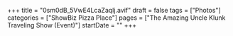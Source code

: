 +++
title = "0sm0dB_5VwE4LcaZaqlj.avif"
draft = false
tags = ["Photos"]
categories = ["ShowBiz Pizza Place"]
pages = ["The Amazing Uncle Klunk Traveling Show (Event)"]
startDate = ""
+++

